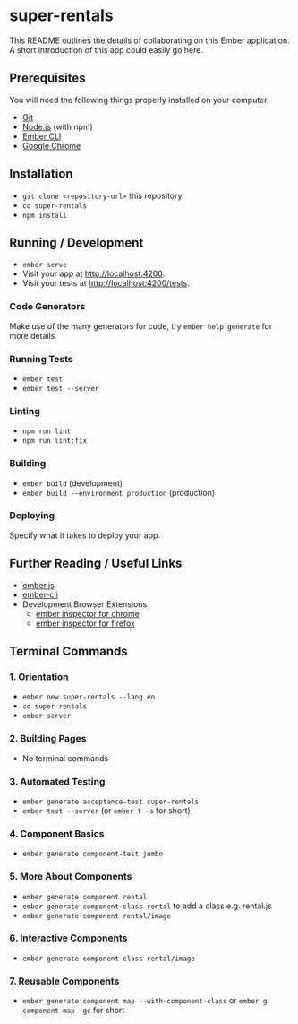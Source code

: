 # super-rentals

This README outlines the details of collaborating on this Ember application.
A short introduction of this app could easily go here.

## Prerequisites

You will need the following things properly installed on your computer.

* [Git](https://git-scm.com/)
* [Node.js](https://nodejs.org/) (with npm)
* [Ember CLI](https://ember-cli.com/)
* [Google Chrome](https://google.com/chrome/)

## Installation

* `git clone <repository-url>` this repository
* `cd super-rentals`
* `npm install`

## Running / Development

* `ember serve`
* Visit your app at [http://localhost:4200](http://localhost:4200).
* Visit your tests at [http://localhost:4200/tests](http://localhost:4200/tests).

### Code Generators

Make use of the many generators for code, try `ember help generate` for more details

### Running Tests

* `ember test`
* `ember test --server`

### Linting

* `npm run lint`
* `npm run lint:fix`

### Building

* `ember build` (development)
* `ember build --environment production` (production)

### Deploying

Specify what it takes to deploy your app.

## Further Reading / Useful Links

* [ember.js](https://emberjs.com/)
* [ember-cli](https://ember-cli.com/)
* Development Browser Extensions
  * [ember inspector for chrome](https://chrome.google.com/webstore/detail/ember-inspector/bmdblncegkenkacieihfhpjfppoconhi)
  * [ember inspector for firefox](https://addons.mozilla.org/en-US/firefox/addon/ember-inspector/)

## Terminal Commands

### 1. Orientation

* `ember new super-rentals --lang en`
* `cd super-rentals`
* `ember server`

### 2. Building Pages

* No terminal commands

### 3. Automated Testing

* `ember generate acceptance-test super-rentals`
* `ember test --server` (or `ember t -s` for short)

### 4. Component Basics

* `ember generate component-test jumbo`

### 5. More About Components

* `ember generate component rental`
* `ember generate component-class rental` to add a class e.g. rental.js
* `ember generate component rental/image`

### 6. Interactive Components

* `ember generate component-class rental/image`

### 7. Reusable Components

* `ember generate component map --with-component-class` or `ember g component map -gc` for short